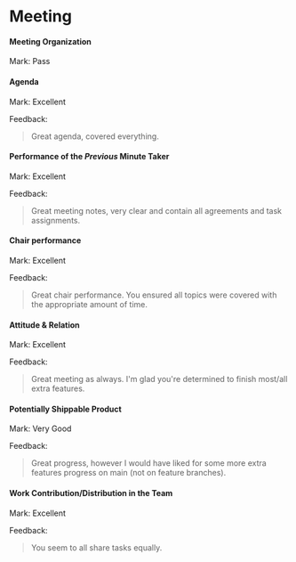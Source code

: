 # Meeting

#### Meeting Organization

Mark: Pass

#### Agenda 

Mark: Excellent

Feedback:

> Great agenda, covered everything.

#### Performance of the *Previous* Minute Taker

Mark: Excellent

Feedback:

> Great meeting notes, very clear and contain all agreements and task assignments.

#### Chair performance

Mark: Excellent

Feedback:

> Great chair performance. You ensured all topics were covered with the appropriate amount of time.

#### Attitude & Relation

Mark: Excellent

Feedback:

> Great meeting as always. I'm glad you're determined to finish most/all extra features.

#### Potentially Shippable Product

Mark: Very Good

Feedback: 

> Great progress, however I would have liked for some more extra features progress on main (not on feature branches).

#### Work Contribution/Distribution in the Team

Mark: Excellent

Feedback:

> You seem to all share tasks equally.
